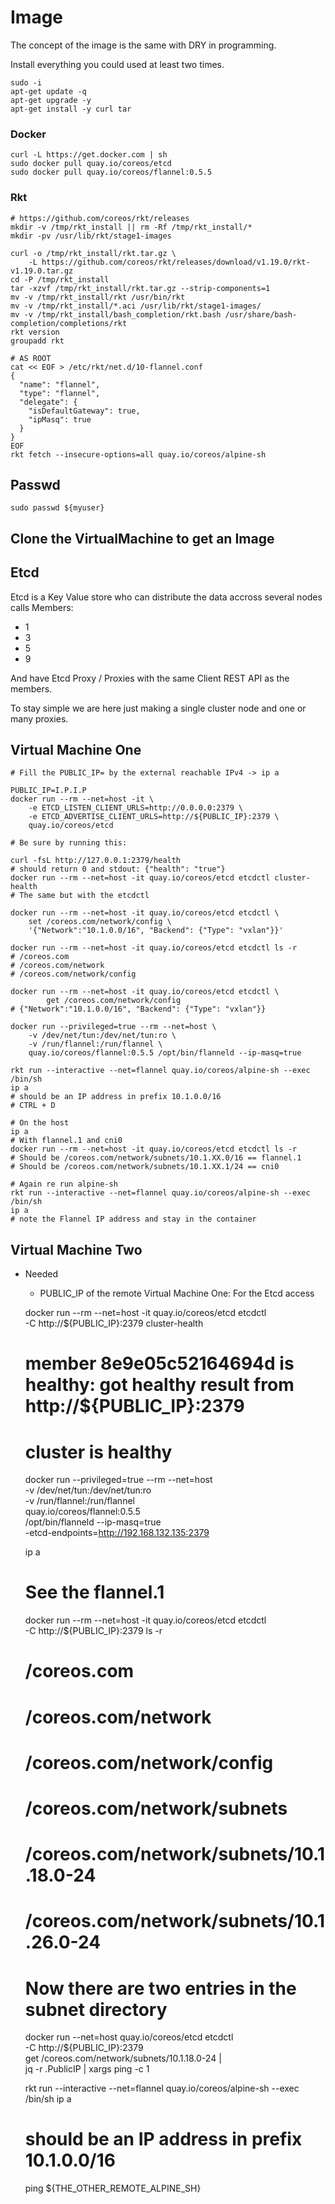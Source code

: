 # Image

The concept of the image is the same with DRY in programming.

Install everything you could used at least two times.


    sudo -i
    apt-get update -q
    apt-get upgrade -y
    apt-get install -y curl tar
    
### Docker
    
    curl -L https://get.docker.com | sh
    sudo docker pull quay.io/coreos/etcd
    sudo docker pull quay.io/coreos/flannel:0.5.5
    
 
### Rkt
    
    # https://github.com/coreos/rkt/releases
    mkdir -v /tmp/rkt_install || rm -Rf /tmp/rkt_install/*
    mkdir -pv /usr/lib/rkt/stage1-images    
    
    curl -o /tmp/rkt_install/rkt.tar.gz \
        -L https://github.com/coreos/rkt/releases/download/v1.19.0/rkt-v1.19.0.tar.gz
    cd -P /tmp/rkt_install
    tar -xzvf /tmp/rkt_install/rkt.tar.gz --strip-components=1
    mv -v /tmp/rkt_install/rkt /usr/bin/rkt
    mv -v /tmp/rkt_install/*.aci /usr/lib/rkt/stage1-images/
    mv -v /tmp/rkt_install/bash_completion/rkt.bash /usr/share/bash-completion/completions/rkt
    rkt version
    groupadd rkt
    
    # AS ROOT
    cat << EOF > /etc/rkt/net.d/10-flannel.conf
    {
      "name": "flannel",
      "type": "flannel",
      "delegate": {
        "isDefaultGateway": true,
        "ipMasq": true
      }
    }
    EOF
    rkt fetch --insecure-options=all quay.io/coreos/alpine-sh
    
    
## Passwd

    sudo passwd ${myuser}
    
## Clone the VirtualMachine to get an Image


## Etcd 

Etcd is a Key Value store who can distribute the data accross several nodes calls Members:

* 1
* 3
* 5
* 9

And have Etcd Proxy / Proxies with the same Client REST API as the members.

To stay simple we are here just making a single cluster node and one or many proxies.


## Virtual Machine One

   
    # Fill the PUBLIC_IP= by the external reachable IPv4 -> ip a
    
    PUBLIC_IP=I.P.I.P    
    docker run --rm --net=host -it \
        -e ETCD_LISTEN_CLIENT_URLS=http://0.0.0.0:2379 \
        -e ETCD_ADVERTISE_CLIENT_URLS=http://${PUBLIC_IP}:2379 \
        quay.io/coreos/etcd
        
    # Be sure by running this:
     
    curl -fsL http://127.0.0.1:2379/health
    # should return 0 and stdout: {"health": "true"}
    docker run --rm --net=host -it quay.io/coreos/etcd etcdctl cluster-health
    # The same but with the etcdctl
    
    docker run --rm --net=host -it quay.io/coreos/etcd etcdctl \
        set /coreos.com/network/config \
        '{"Network":"10.1.0.0/16", "Backend": {"Type": "vxlan"}}'
            
    docker run --rm --net=host -it quay.io/coreos/etcd etcdctl ls -r
    # /coreos.com
    # /coreos.com/network
    # /coreos.com/network/config
          
    docker run --rm --net=host -it quay.io/coreos/etcd etcdctl \
            get /coreos.com/network/config
    # {"Network":"10.1.0.0/16", "Backend": {"Type": "vxlan"}}

    docker run --privileged=true --rm --net=host \
        -v /dev/net/tun:/dev/net/tun:ro \
        -v /run/flannel:/run/flannel \
        quay.io/coreos/flannel:0.5.5 /opt/bin/flanneld --ip-masq=true
        
    rkt run --interactive --net=flannel quay.io/coreos/alpine-sh --exec /bin/sh
    ip a
    # should be an IP address in prefix 10.1.0.0/16
    # CTRL + D
    
    # On the host
    ip a
    # With flannel.1 and cni0
    docker run --rm --net=host -it quay.io/coreos/etcd etcdctl ls -r
    # Should be /coreos.com/network/subnets/10.1.XX.0/16 == flannel.1
    # Should be /coreos.com/network/subnets/10.1.XX.1/24 == cni0
    
    # Again re run alpine-sh
    rkt run --interactive --net=flannel quay.io/coreos/alpine-sh --exec /bin/sh
    ip a
    # note the Flannel IP address and stay in the container
    
## Virtual Machine Two

* Needed
    * PUBLIC_IP of the remote Virtual Machine One: For the Etcd access
    
    docker run --rm --net=host -it quay.io/coreos/etcd etcdctl \
        -C http://${PUBLIC_IP}:2379 cluster-health

    # member 8e9e05c52164694d is healthy: got healthy result from http://${PUBLIC_IP}:2379
    # cluster is healthy
    
    docker run --privileged=true --rm --net=host \
        -v /dev/net/tun:/dev/net/tun:ro \
        -v /run/flannel:/run/flannel \
        quay.io/coreos/flannel:0.5.5 \
        /opt/bin/flanneld --ip-masq=true \
        -etcd-endpoints=http://192.168.132.135:2379
    
    ip a
    # See the flannel.1
    docker run --rm --net=host -it quay.io/coreos/etcd etcdctl \
            -C http://${PUBLIC_IP}:2379 ls -r
    # /coreos.com
    # /coreos.com/network
    # /coreos.com/network/config
    # /coreos.com/network/subnets
    # /coreos.com/network/subnets/10.1.18.0-24
    # /coreos.com/network/subnets/10.1.26.0-24
    # Now there are two entries in the subnet directory
    
    docker run --net=host quay.io/coreos/etcd etcdctl \
        -C http://${PUBLIC_IP}:2379 \
        get /coreos.com/network/subnets/10.1.18.0-24 | \
        jq -r .PublicIP | xargs ping -c 1

    rkt run --interactive --net=flannel quay.io/coreos/alpine-sh --exec /bin/sh
    ip a
    # should be an IP address in prefix 10.1.0.0/16  
    ping ${THE_OTHER_REMOTE_ALPINE_SH}
    
    

